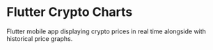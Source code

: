 # Flutter Crypto Charts

Flutter mobile app displaying crypto prices in real time alongside with historical price graphs.
